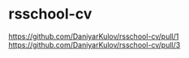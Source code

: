 # rsschool-cv
https://github.com/DaniyarKulov/rsschool-cv/pull/1 
https://github.com/DaniyarKulov/rsschool-cv/pull/3